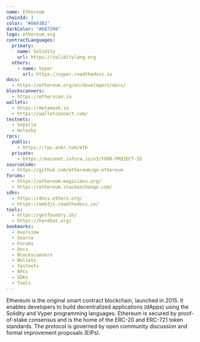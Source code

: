 ```yaml
---
name: Ethereum
chainId: 1
color: "#8A93B2"
darkColor: "#6B7390"
logo: ethereum.svg
contractLanguages:
  primary:
    name: Solidity
    url: https://soliditylang.org
  others:
    - name: Vyper
      url: https://vyper.readthedocs.io
docs:
  - https://ethereum.org/en/developers/docs/
blockscanners:
  - https://etherscan.io
wallets:
  - https://metamask.io
  - https://walletconnect.com/
testnets:
  - Sepolia
  - Holesky
rpcs:
  public:
    - https://rpc.ankr.com/eth
  private:
    - https://mainnet.infura.io/v3/YOUR-PROJECT-ID
sourceCode:
  - https://github.com/ethereum/go-ethereum
forums:
  - https://ethereum-magicians.org/
  - https://ethereum.stackexchange.com/
sdks:
  - https://docs.ethers.org/
  - https://web3js.readthedocs.io/
tools:
  - https://getfoundry.sh/
  - https://hardhat.org/
bookmarks:
  - Overview
  - Source
  - Forums
  - Docs
  - Blockscanners
  - Wallets
  - Testnets
  - RPCs
  - SDKs
  - Tools
---
```


Ethereum is the original smart contract blockchain, launched in 2015. It enables developers to build decentralized applications (dApps) using the Solidity and Vyper programming languages. Ethereum is secured by proof-of-stake consensus and is the home of the ERC-20 and ERC-721 token standards. The protocol is governed by open community discussion and formal improvement proposals (EIPs). 